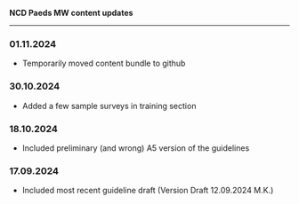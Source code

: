 **NCD Paeds MW content updates**
***

### 01.11.2024

* Temporarily moved content bundle to github

### 30.10.2024

* Added a few sample surveys in training section
 
### 18.10.2024

* Included preliminary (and wrong) A5 version of the guidelines

### 17.09.2024

* Included most recent guideline draft (Version Draft 12.09.2024 M.K.)
